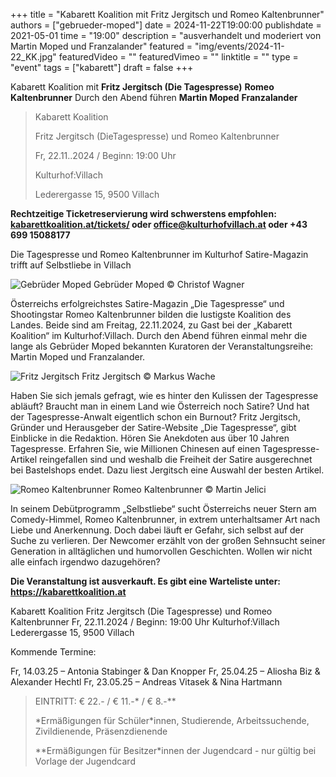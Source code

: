 +++
title = "Kabarett Koalition mit Fritz Jergitsch und Romeo Kaltenbrunner"
authors = ["gebrueder-moped"]
date = 2024-11-22T19:00:00
publishdate = 2021-05-01
time = "19:00"
description = "ausverhandelt und moderiert von Martin Moped und Franzalander"
featured = "img/events/2024-11-22_KK.jpg"
featuredVideo = ""
featuredVimeo = ""
linktitle = ""
type = "event"
tags = ["kabarett"]
draft = false
+++

Kabarett Koalition mit
**Fritz Jergitsch \(Die Tagespresse\)**
**Romeo Kaltenbrunner**
Durch den Abend führen
**Martin Moped**
**Franzalander**


>Kabarett Koalition
>
>Fritz Jergitsch \(DieTagespresse\) und Romeo Kaltenbrunner
>
>Fr, 22.11..2024 / Beginn: 19:00 Uhr
>
>Kulturhof:Villach
>
>Lederergasse 15, 9500 Villach

**Rechtzeitige Ticketreservierung wird schwerstens empfohlen: [kabarettkoalition.at/tickets/](https://kabarettkoalition.at/tickets/) oder office@kulturhofvillach.at oder +43 699 15088177** 

Die Tagespresse und Romeo Kaltenbrunner im Kulturhof
Satire-Magazin trifft auf Selbstliebe in Villach

![Gebrüder Moped](/img/events/2024-02-23_Gebrueder-Moped_c_Christof-Wagner.jpg)
Gebrüder Moped © Christof Wagner

Österreichs erfolgreichstes Satire-Magazin „Die Tagespresse“ und Shootingstar Romeo Kaltenbrunner bilden die lustigste Koalition des Landes. Beide sind am Freitag, 22.11.2024, zu Gast bei der „Kabarett Koalition“ im Kulturhof:Villach. Durch den Abend führen einmal mehr die lange als Gebrüder Moped bekannten Kuratoren der Veranstaltungsreihe: Martin Moped und Franzalander.

![Fritz Jergitsch](/img/events/2024-11-21_FritzJergitsch_Foto_MarkusWache.jpg)
Fritz Jergitsch © Markus Wache

Haben Sie sich jemals gefragt, wie es hinter den Kulissen der Tagespresse abläuft? Braucht man in einem Land wie Österreich noch Satire? Und hat der Tagespresse-Anwalt eigentlich schon ein Burnout? Fritz Jergitsch, Gründer und Herausgeber der Satire-Website „Die Tagespresse“, gibt Einblicke in die Redaktion. Hören Sie Anekdoten aus über 10 Jahren Tagespresse. Erfahren Sie, wie Millionen Chinesen auf einen Tagespresse-Artikel reingefallen sind und weshalb die Freiheit der Satire ausgerechnet bei Bastelshops endet. Dazu liest Jergitsch eine Auswahl der besten Artikel.

![Romeo Kaltenbrunner](/img/events/2024-11-21_RomeoKaltenbrunner_Foto_MartinJelici.jpg)
Romeo Kaltenbrunner © Martin Jelici

In seinem Debütprogramm „Selbstliebe“ sucht Österreichs neuer Stern am Comedy-Himmel, Romeo Kaltenbrunner, in extrem unterhaltsamer Art nach Liebe und Anerkennung. Doch dabei läuft er Gefahr, sich selbst auf der Suche zu verlieren. Der Newcomer erzählt von der großen Sehnsucht seiner Generation in alltäglichen und humorvollen Geschichten. Wollen wir nicht alle einfach irgendwo dazugehören?

**Die Veranstaltung ist ausverkauft. Es gibt eine Warteliste unter: https://kabarettkoalition.at**

Kabarett Koalition
Fritz Jergitsch (Die Tagespresse) und Romeo Kaltenbrunner 
Fr, 22.11.2024 / Beginn: 19:00 Uhr
Kulturhof:Villach
Lederergasse 15, 9500 Villach

Kommende Termine:

Fr, 14.03.25 – Antonia Stabinger & Dan Knopper
Fr, 25.04.25 – Aliosha Biz & Alexander Hechtl
Fr, 23.05.25 – Andreas Vitasek & Nina Hartmann

> EINTRITT: € 22.- / € 11.-\* / € 8.-\*\*
> 
> \*Ermäßigungen für Schüler\*innen, Studierende, Arbeitssuchende, Zivildienende, Präsenzdienende
> 
> \*\*Ermäßigungen für Besitzer\*innen der Jugendcard - nur gültig bei Vorlage der Jugendcard
